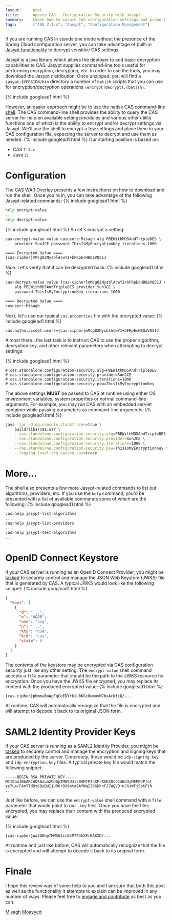```yaml
---
layout:     post
title:      Apereo CAS - Configuration Security with Jasypt
summary:    Learn how to secure CAS configuration settings and properties with Jasypt.
tags:       ["CAS 7.1.x", "Jasypt", "Configuration Management"]
---
```


If you are running CAS in standalone mode without the presence of the Spring Cloud configuration server, you can take advantage of built-in [Jasypt functionality](http://www.jasypt.org/) to decrypt sensitive CAS settings.

Jasypt is a java library which allows the deployer to add basic encryption capabilities to CAS. Jasypt supplies command-line tools useful for performing encryption, decryption, etc. In order to use the tools, you may download the Jasypt distribution. Once unzipped, you will find a `jasypt-$VERSION/bin` directory a number of `bat|sh` scripts that you can use for encryption/decryption operations `(encrypt|decrypt).(bat|sh)`.

{% include googlead1.html  %}

However, an easier approach might be to use the native [CAS command-line shell][shell]. The CAS command-line shell provides the ability to query the CAS server for help on available settings/modules and various other utility functions one of which is the ability to encrypt and/or decrypt settings via Jasypt. We'll use the shell to encrypt a few settings and place them in your CAS configuration file, expecting the server to decrypt and use them as needed.
{% include googlead1.html  %}
Our starting position is based on:

- CAS `7.1.x`
- Java `21`

# Configuration

The [CAS WAR Overlay](https://getcas.apereo.org/ui) presents a few instructions on how to download and run the shell. Once you're in, you can take advantage of the following Jasypt-related commands:
{% include googlead1.html  %}
```bash
help encrypt-value
...
help decrypt-value
```
{% include googlead1.html  %}
So let's encrypt a setting:

```bash
cas>encrypt-value value casuser::Misagh alg PBEWithMD5AndTripleDES \
    provider SunJCE password ThisIsMyEncryptionKey iterations 1000

==== Encrypted Value ====
{cas-cipher}mMcg02NysblAcwYI+bFRpEcHBQaVQ51J
```

Nice. Let's verify that it can be decrypted back:
{% include googlead1.html  %}
```bash
cas>decrypt-value value {cas-cipher}mMcg02NysblAcwYI+bFRpEcHBQaVQ51J \
    alg PBEWithMD5AndTripleDES provider SunJCE \
    password ThisIsMyEncryptionKey iterations 1000

==== Decrypted Value ====
casuser::Misagh
```

Next, let's use our typical `cas.properties` file with the encrypted value:
{% include googlead1.html  %}
```properties
cas.authn.accept.users={cas-cipher}mMcg02NysblAcwYI+bFRpEcHBQaVQ51J
```

Almost there...the last task is to instruct CAS to use the proper algorithm, decryption key, and other relevant parameters when attempting to decrypt settings.

{% include googlead1.html  %}
```properties
# cas.standalone.configuration-security.alg=PBEWithMD5AndTripleDES
# cas.standalone.configuration-security.provider=SunJCE
# cas.standalone.configuration-security.iterations=1000
# cas.standalone.configuration-security.psw=ThisIsMyEncryptionKey
```

The above settings **MUST** be passed to CAS at runtime using either OS environment variables,
system properties or normal command-line arguments. For example, you may run CAS with an embedded servlet container while passing parameters as command-line arguments:
{% include googlead1.html  %}
```bash
java -jar -Dlog.console.stacktraces=true \
    build/libs/cas.war \
    --cas.standalone.configuration-security.alg=PBEWithMD5AndTripleDES \
    --cas.standalone.configuration-security.provider=SunJCE \
    --cas.standalone.configuration-security.iterations=1000 \
    --cas.standalone.configuration-security.psw=ThisIsMyEncryptionKey \
    --logging.level.org.apereo.cas=trace
```

# More...

The shell also presents a few more Jasypt-related commands to list out algorithms, providers, etc. If you use the `help` command, you'd be presented with a list of available commands some of which are the following:
{% include googlead1.html  %}
```bash
cas>help jasypt-list-algorithms
...
cas>help jasypt-list-providers
...
cas>help jasypt-test-algorithms
...
```

# OpenID Connect Keystore

If your CAS server is running as an OpenID Connect Provider, you might be [tasked][oidc] to securely control and manage the JSON Web Keystore (JWKS) file that is generated by CAS. A typical JWKS would look like the following snippet:
{% include googlead1.html  %}
```json
{
  "keys": [
    {
      "d": "...",
      "e": "AQAB",
      "use": "sig",
      "n": "...",
      "kty": "RSA",
      "kid": "cas",
      "state": 0
    }
  ]
}
```

The contents of the keystore may be encrypted via CAS configuration security just like any other setting. The `encrypt-value` shell command accepts a `file` parameter that should be the path to the JWKS resource for encryption. Once you have the JWKS file encrypted, you may replace its content with the produced encrypted value:
{% include googlead1.html  %}
```
{cas-cipher}pbmmaBoWgFqCoEDY+kiuBKGc0wmovW7bxArWfcQ/...
```

At runtime, CAS will automatically recognize that the file is encrypted and will attempt to decode it back to its original JSON form.


# SAML2 Identity Provider Keys

If your CAS server is running as a SAML2 Identity Provider, you might be [tasked][saml2] to securely control and manage the encryption and signing keys that are produced by the server. Concretely, these would be `idp-signing.key` and `idp-encryption.key` files. A typical private key file would match the following snippet:

```
-----BEGIN RSA PRIVATE KEY-----
MIIEowIBAAKCAQEAxua2GDhpTMW5UJic04M7P3hXPrKAKXDcoC4Wd3yMEPKUP/ot
ey7Lx/F4n7Td9z6BzBUIjUR0r8X9nta9AfWqI3DGHknFJ7WQVD+nJGzWFjSbtFYh
...
```

Just like before, we can use the `encrypt-value` shell command with a `file` parameter that would point to our `.key` files. Once you have the files encrypted, you may replace their content with the produced encrypted value:

{% include googlead1.html  %}
```
{cas-cipher}ua2GDhpTMW5UJic04M7P3hXPrKAKXD/...
```

At runtime and just like before, CAS will automatically recognize that the file is encrypted and will attempt to decode it back to its original form.

# Finale

I hope this review was of some help to you and I am sure that both this post as well as the functionality it attempts to explain can be improved in any number of ways. Please feel free to [engage and contribute](https://apereo.github.io/cas/developer/Contributor-Guidelines.html) as best as you can.

[Misagh Moayyed](https://fawnoos.com)

[shell]: https://apereo.github.io/cas/7.1.x/installation/Configuring-Commandline-Shell.html
[oidc]: https://apereo.github.io/cas/7.1.x/authentication/OIDC-Authentication-JWKS-Storage.html
[saml2]: https://apereo.github.io/cas/7.1.x/installation/Configuring-SAML2-DynamicMetadata.html